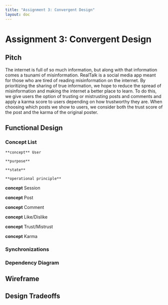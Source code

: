 ```yaml
---
title: "Assignment 3: Convergent Design"
layout: doc
---
```


# Assignment 3: Convergent Design

## Pitch
The internet is full of so much information, but along with that information comes a tsunami of misinformation. RealTalk is a social media app meant for those who are tired of reading misinformation on the internet. By prioritizing the sharing of true information, we hope to reduce the spread of misinformation and making the internet a better place to learn. To do this, we give users the option of trusting or mistrusting posts and comments and apply a karma score to users depending on how trustworthy they are. When choosing which posts we show to users, we consider both the trust score of the post and the karma of the original poster. 

## Functional Design

### Concept List

```
**concept** User

**purpose**

**state**

**operational principle**
```

**concept** Session

**concept** Post

**concept** Comment

**concept** Like/Dislike

**concept** Trust/Mistrust

**concept** Karma

### Synchronizations

### Dependency Diagram

## Wireframe

## Design Tradeoffs
